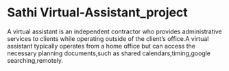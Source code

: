 # Sathi Virtual-Assistant_project
A virtual assistant is an independent contractor who provides administrative  services to clients while operating outside of the client’s office.A virtual assistant typically operates from a home office but can access the necessary planning documents,such as shared calendars,timing,google searching,remotely.
